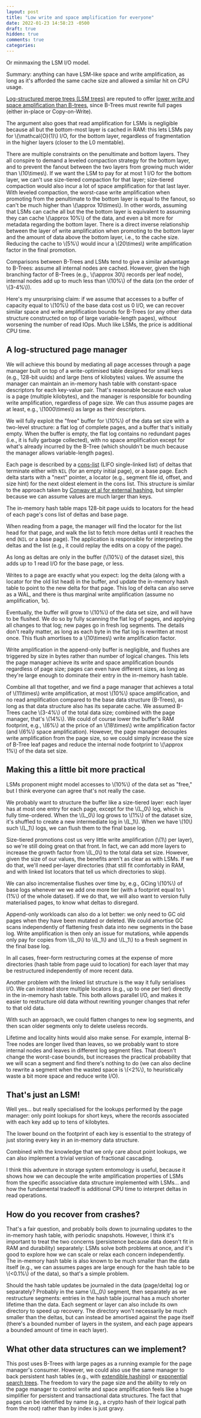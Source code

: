 ```yaml
---
layout: post
title: "Low write and space amplification for everyone"
date: 2022-01-23 14:58:23 -0500
draft: true
hidden: true
comments: true
categories: 
---
```


Or minmaxing the LSM I/O model.

Summary: anything can have LSM-like space and write amplification, as
long as it's afforded the same cache size and allowed a similar hit on
CPU usage.

[Log-structured merge trees (LSM trees)](https://www.cs.umb.edu/~poneil/lsmtree.pdf)
are reputed to offer [lower write and space amplification than B-trees](http://smalldatum.blogspot.com/2015/11/read-write-space-amplification-b-tree.html),
since B-Trees must rewrite full pages (either in-place or Copy-on-Write).

The argument also goes that read amplification for LSMs is negligible
because all but the bottom-most layer is cached in RAM: this lets LSMs
pay for \\(\mathcal{O}(1)\\) I/O, for the bottom layer, regardless of
fragmentation in the higher layers (closer to the L0 memtable).

There are multiple constraints on the penultimate and bottom layers.
They all conspire to demand a leveled compaction strategy for the
bottom layer, and to prevent the fanout between the two layers from
growing much wider than \\(10\times\\).  If we want the LSM to pay for
at most 1 I/O for the bottom layer, we can't use size-tiered
compaction for that layer; size-tiered compaction would also incur a
lot of space amplification for that last layer.  With leveled
compaction, the worst-case write amplification when promoting from the
penultimate to the bottom layer is equal to the fanout, so can't be
much higher than \\(\approx 10\times\\).  In other words, assuming
that LSMs can cache all but the the bottom layer is equivalent to
assuming they can cache \\(\approx 10\%\\) of the data, and even a bit
more for metadata regarding the bottom layer.  There is a direct
inverse relationship between the layer of write amplification when
promoting to the bottom layer and the amount of data above the bottom
layer, i.e., to the cache size.  Reducing the cache to \\(5\%\\) would
incur a \\(20\times\\) write amplification factor in the final
promotion.

Comparisons between B-Trees and LSMs tend to give a similar advantage
to B-Trees: assume all internal nodes are cached.  However, given the
high branching factor of B-Trees (e.g., \\(\approx 30\\) records per
leaf node), internal nodes add up to much less than \\(10\%\\) of the data
(on the order of \\(3-4\%\\)).

Here's my unsurprising claim: if we assume that accesses to a buffer
of capacity equal to \\(10\%\\) of the base data cost us 0 I/O, we can
recover similar space and write amplification bounds for B-Trees (or
any other data structure constructed on top of large variable-length
pages), without worsening the number of read IOps.  Much like LSMs, the
price is additional CPU time.

A log-structured page manager
-----------------------------

We will achieve this bound by mediating all page accesses through a
page manager built on top of a write-optimised table designed for
small keys (e.g., 128-bit uuids) and large (tens of kilobytes) values.
We assume the manager can maintain an in-memory hash table with
constant-space descriptors for each key-value pair.  That's reasonable
because each value is a page (multiple kilobytes), and the manager is
responsible for bounding write amplification, regardless of page size.
We can thus assume pages are at least, e.g., \\(1000\times\\) as large
as their descriptors.

We will fully exploit the "free" buffer for \\(10\%\\) of the data set
size with a two-level structure: a flat log of complete pages, and a
buffer that's initially empty.  When the buffer is empty, the flat log
contains no redundant pages (i.e., it is fully garbage collected),
with no space amplification except for what's already incurred by the
B-Tree (which shouldn't be much because the manager allows
variable-length pages).

Each page is described by a
[cons-list](https://en.wikipedia.org/wiki/Cons) (LIFO single-linked
list) of deltas that terminate either with `NIL` (for an empty initial
page), or a base page.  Each delta starts with a "next" pointer, a
locator (e.g., segment file id, offset, and size hint) for the next
oldest element in the cons list.  This structure is similar to the
approach taken by [Conway et al for external hashing](https://arxiv.org/abs/1805.09423),
but simpler because we can assume values are much larger than
keys.

The in-memory hash table maps 128-bit page uuids to locators for the
head of each page's cons list of deltas and base page.

When reading from a page, the manager will find the locator for the
list head for that page, and walk the list to fetch more deltas until
it reaches the end (`NIL` or a base page).  The application is
responsible for interpreting the deltas and the list (e.g., it could
replay the edits on a copy of the page).

As long as deltas are only in the buffer (\\(10\%\\) of the dataset
size), this adds up to 1 read I/O for the base page, or less.

Writes to a page are exactly what you expect: log the delta (along
with a locator for the old list head) in the buffer, and update the
in-memory hash table to point to the new delta for that page.  This
log of delta can also serve as a WAL, and there is thus marginal write
amplification (assume no amplification, 1x).

Eventually, the buffer will grow to \\(10\%\\) of the data set size,
and will have to be flushed.  We do so by fully scanning the flat log
of pages, and applying all changes to that log; new pages go in fresh
log segments.  The details don't really matter, as long as each byte
in the flat log is rewritten at most once.  This flush amortises to a
\\(10\times\\) write amplification factor.

Write amplification in the append-only buffer is negligible, and
flushes are triggered by size in bytes rather than number of logical
changes.  This lets the page manager achieve its write and space
amplification bounds regardless of page size; pages can even have
different sizes, as long as they're large enough to dominate their
entry in the in-memory hash table.

Combine all that together, and we find a page manager that achieves a
total of \\(11\times\\) write amplification, at most \\(10\%\\) space
amplification, and no read amplification compared to the base data
structure (B-Trees), as long as that data structure also has its
separate cache.  We assumed B-Trees cache \\(3-4\%\\) of the total
data size; combined with the page manager, that's \\(14\%\\).  We
could of course lower the buffer's RAM footprint, e.g., \\(6\%\\) at
the price of an \\(18\times\\) write amplification factor (and
\\(6\%\\) space amplification).  However, the page manager decouples
write amplification from the page size, so we could simply increase
the size of B-Tree leaf pages and reduce the internal node footprint
to \\(\approx 1\%\\) of the data set size.

Making this a little bit more practical
---------------------------------------

LSMs proponent might model accesses to \\(10\%\\) of the data set as
"free," but I think everyone can agree that's not really the case.

We probably want to structure the buffer like a size-tiered layer:
each layer has at most one entry for each page, except for the
\\(L_0\\) log, which is fully time-ordered.  When the \\(L_0\\) log
grows to \\(1\%\\) of the dataset size, it's shuffled to create a new
intermediate log in \\(L_1\\).  When we have \\(10\\) such \\(L_1\\)
logs, we can flush them to the final base log.

Size-tiered promotions cost us very little write amplification
(\\(1\\) per layer), so we're still doing great on that front.  In
fact, we can add more layers to increase the growth factor from
\\(L_0\\) to the total data set size.  However, given the size of our
values, the benefits aren't as clear as with LSMs.  If we do that,
we'll need per-layer directories (that still fit comfortably in RAM,
and with linked list locators that tell us which directories to skip).

We can also incrementalise flushes over time by, e.g., GCing
\\(10\%\\) of base logs whenever we we add one more tier (with a
footprint equal to \\(1\%\\) of the whole dataset).  If we do that, we
will also want to version fully materialised pages, to know what
deltas to disregard.

Append-only workloads can also do a lot better: we only need to GC old
pages when they have been mutated or deleted.  We could amortise GC
scans independently of flattening fresh data into new segments in the
base log.  Write amplification is then only an issue for mutations,
while appends only pay for copies from \\(L_0\\) to \\(L_1\\) and
\\(L_1\\) to a fresh segment in the final base log.

In all cases, freer-form restructuring comes at the expense of
more directories (hash table from page uuid to location) for each
layer that may be restructured independently of more recent data.

Another problem with the linked list structure is the way it fully
serialises I/O.  We can instead store multiple locators (e.g., up to
one per tier) directly in the in-memory hash table.  This both allows
parallel I/O, and makes it easier to restructure old data without
rewriting younger changes that refer to that old data.

With such an approach, we could flatten changes to new log segments,
and then scan older segments only to delete useless records.

Lifetime and locality hints would also make sense.  For example,
internal B-Tree nodes are longer lived than leaves, so we probably
want to store internal nodes and leaves in different log segment
files.  That doesn't change the worst-case bounds, but increases the
practical probability that we will scan a segment and find there's
nothing to do (we can also decline to rewrite a segment when the
wasted space is \\(<2\%\\), to heuristically waste a bit more space
and reduce write I/O).

That's just an LSM!
-------------------

Well yes... but really specialised for the lookups performed by the
page manager: only point lookups for short keys, where the records
associated with each key add up to tens of kilobytes.

The lower bound on the footprint of each key is essential to the
strategy of just storing every key in an in-memory data structure.

Combined with the knowledge that we only care about point lookups,
we can also implement a trivial version of fractional cascading.

I think this adventure in storage system entomology is useful, because
it shows how we can decouple the write amplification properties of
LSMs from the specific associative data structure implemented with
LSMs... and how the fundamental tradeoff is additional CPU time to
interpret deltas in read operations.

How do you recover from crashes?
--------------------------------

That's a fair question, and probably boils down to journaling updates
to the in-memory hash table, with periodic snapshots.  However, I
think it's important to treat the two concerns (persistence because
data doesn't fit in RAM and durability) separately: LSMs solve both
problems at once, and it's good to explore how we can scale or relax
each concern independently.  The in-memory hash table is also known to
be much smaller than the data itself (e.g., we can assumes pages are
large enough for the hash table to be \\(<0.1\%\\) of the data), so
that's a simple problem.

Should the hash table updates be journaled in the data (page/delta)
log or separately?  Probably in the same \\(L_0\\) segment, then
separately as we restructure segments: entries in the hash table
journal has a much shorter lifetime than the data.  Each segment or
layer can also include its own directory to speed up recovery.  The
directory won't necessarily be much smaller than the deltas, but can
instead be amortised against the page itself (there's a bounded number
of layers in the system, and each page appears a bounded amount of
time in each layer).

What other data structures can we implement?
--------------------------------------------

This post uses B-Trees with large pages as a running example for the
page manager's consumer.  However, we could also use the same manager
to back persistent hash tables (e.g., with
[extendible hashing](https://en.wikipedia.org/wiki/Extendible_hashing)) or
[exponential search trees](https://arxiv.org/abs/cs/0210006).
The freedom to vary the page size and the ability to rely on the page
manager to control write and space amplification feels like a huge
simplifier for persistent and transactional data structures.
The fact that pages can be identified by name (e.g., a crypto hash of
their logical path from the root) rather than by index is just gravy.

